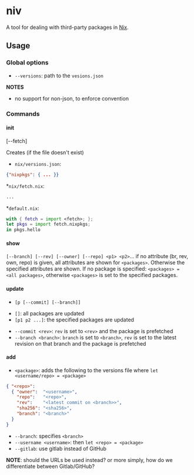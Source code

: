 # niv

A tool for dealing with third-party packages in [Nix].

## Usage

### Global options

* `--versions`: path to the `vesions.json`

**NOTES**

* no support for non-json, to enforce convention

### Commands

#### init

[--fetch]

Creates (if the file doesn't exist)

* `nix/versions.json`:
``` json
{"nixpkgs": { ... }}
```

*`nix/fetch.nix`:
``` nix
...
```

*`default.nix`:
``` nix
with { fetch = import <fetch>; };
let pkgs = import fetch.nixpkgs;
in pkgs.hello
```

#### show

`[--branch] [--rev] [--owner] [--repo] <p1> <p2>`... if no attribute
  (br, rev, own, repo) is given, all attributes are shown for `<packages>`.
  Otherwise the specified attributes are shown. If no package is specified:
  `<packages> = <all packages>`, otherwise `<packages>` is set to the specified
  packages.

#### update

* `[p [--commit] [--branch]]`
 - `[]`: all packages are updated
 - `[p1 p2 ...]`: the specified packages are updated

* `--commit <rev>`: `rev` is set to `<rev>` and the package is prefetched
* `--branch <branch>`: `branch` is set to `<branch>`, `rev` is set to the
  latest revision on that branch and the package is prefetched

#### add

* `<package>`: adds the following to the versions file where `let <username/repo> = <package>`
``` json
{ "<repo>":
  { "owner":  "<username>",
    "repo":   "<repo>",
    "rev":    "<latest commit on <branch>>",
    "sha256": "<sha256>",
    "branch": "<branch>"
  }
}
```

* `--branch`: specifies `<branch>`
* `--username <username>`: then `let <repo> = <package>`
* `--gitlab`: use gitlab instead of GitHub

**NOTE**: should the URLs be used instead? or more simply, how do we differentiate between Gitlab/GitHub?

[Nix]: https://www.nixos.org/nix/
